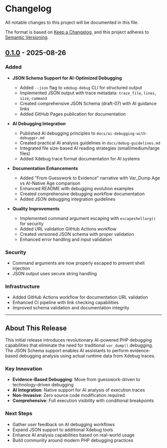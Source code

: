 # Changelog

All notable changes to this project will be documented in this file.

The format is based on [Keep a Changelog](https://keepachangelog.com/en/1.0.0/),
and this project adheres to [Semantic Versioning](https://semver.org/spec/v2.0.0.html).

## [0.1.0] - 2025-08-26

### Added
- **JSON Schema Support for AI-Optimized Debugging**
  - Added `--json` flag to `xdebug-debug` CLI for structured output
  - Implemented JSON output with trace metadata: `trace_file`, `lines`, `size`, `command`
  - Created comprehensive JSON Schema (draft-07) with AI guidance links
  - Added GitHub Pages publication for documentation

- **AI Debugging Integration**
  - Published AI debugging principles to `docs/ai-debugging-with-debugger.md`
  - Created practical AI analysis guidelines in `docs/debug-guidelines.md`
  - Integrated file size-based AI reading strategies (small/medium/large files)
  - Added Xdebug trace format documentation for AI systems

- **Documentation Enhancements**
  - Added "From Guesswork to Evidence" narrative with Var_Dump Age vs AI-Native Age comparison
  - Enhanced README with debugging evolution examples
  - Created comprehensive debugging workflow documentation
  - Added JSON debugging integration guidelines

- **Quality Improvements**
  - Implemented command argument escaping with `escapeshellarg()` for security
  - Added URL validation GitHub Actions workflow
  - Created versioned JSON schema with proper validation
  - Enhanced error handling and input validation

### Security
- Command arguments are now properly escaped to prevent shell injection
- JSON output uses secure string handling

### Infrastructure
- Added GitHub Actions workflow for documentation URL validation
- Enhanced CI pipeline with link checking capabilities
- Improved schema validation and documentation integrity

---

## About This Release

This initial release introduces revolutionary AI-powered PHP debugging capabilities that eliminate the need for traditional `var_dump()` debugging. The JSON Schema support enables AI assistants to perform evidence-based debugging analysis using actual runtime data from Xdebug traces.

### Key Innovation
- **Evidence-Based Debugging**: Move from guesswork-driven to technology-driven debugging
- **AI Integration**: Native support for AI analysis of execution traces
- **Non-Invasive**: Zero source code modification required
- **Comprehensive**: Full execution visibility with conditional breakpoints

### Next Steps
- Gather user feedback on AI debugging workflows
- Expand JSON support to additional Xdebug tools
- Enhance AI analysis capabilities based on real-world usage
- Build community around modern PHP debugging practices

[0.1.0]: https://github.com/koriym/xdebug-mcp/releases/tag/v0.1.0